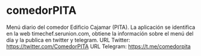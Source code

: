 # comedorPITA
Menú diario del comedor Edificio Cajamar (PITA). La aplicación se identifica en la web timechef.serunion.com, obtiene la información sobre el menú del día y la publica en twitter y telegram. 
URL Twitter:
https://twitter.com/ComedorPITA 
URL Telegram:
https://t.me/comedorpita
